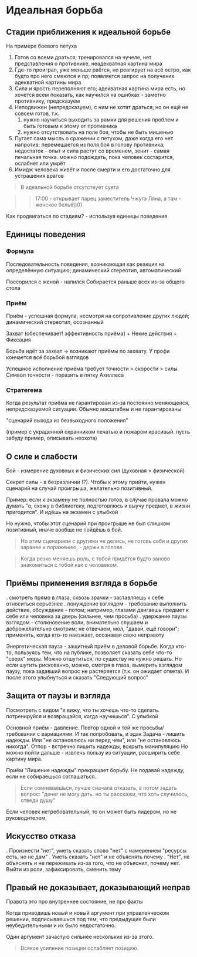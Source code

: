 # Идеальная борьба

## Cтадии приближения к идеальной борьбе
На примере боевого петуха
1. Готов со всеми драться; тренировался на чучеле, нет представления о противнике, неадекватная картина мира
2. Где-то проиграл, уже меньше рвётся, но реагирует на всё остро, как будто про него смеются и пр; появляется запрос на получение адекватной картины мира
3. Сила и ярость переполняют его; адекватная картина мира есть, но хочется всем показать, как научился на ошибках - заметно противнику, предсказуем
4. Неподвижен (непредсказуем), с ним не хотят драться; но он ещё не совсем готов, т.к. 
   1. нужно научиться выходить за рамки для решения проблем и быть готовым к этому от противника
   2. нужно отсутствовать на поле боя, чтобы не быть мишенью
5. Пугает сама мысль о сражении с петухом, даже когда его нет напротив; перемещается из поля боя в голову противника; недостаток - опыт и сила растут со временем, зенит - самая печальная точка. можно подождать, пока человек состарится, ослабнет или умрёт
6. Имидж человека живёт и после смерти и его достаточно для устрашения врагов

> В идеальной борьбе отсутствует суета

>> 17:00 - открывает ларец заместитель Чжугэ Ляна, а там - женское бельё))0)

Как продвигаться по стадиям? - используя единицы поведения

## Единицы поведения
### Формула
Последовательность поведения, возникающая как реакция на определённую ситуацию; динамический стереотип, автоматический

Поссорился с женой - напился
Собирается раньше всех из-за общего стола


### Приём
Приём - успешная формула, несмотря на сопротивление других людей; динамический стереотип, осознанный

Захват (обеспечивает! эффективность приёма) + Некие действия + Фиксация

Борьба идёт за захват -> возникают приёмы по захвату. У профи кончается всё борьбой взглядов

Успешное исполнение приёма требует точности > скорости > силы.
Символ точности - поразить в пятку Ахиллеса

### Стратегема
Когда результат приёма не гарантирован из-за постоянно меняющейся, непредсказуемой ситуации. Обычно масштабны и не гарантированы

"сценарий выхода из безвыходного положения"

(пример с украденной охранником печатью и пожаром красивый. пусть забуду пример, описывать неохота)


## О силе и слабости
Бой - измерение духовных и физических сил (духовная > физической)

Секрет силы - в безразличии (?). Чтобы к этому прийти, нужен сценарий на случай проигрыша, желательно позитивный.

Пример: если к экзамену не полностью готов, в случае провала можно думать "о, схожу в библиотеку, подготовлюсь и выучу предмет, в жизни пригодится". И идёшь на экзамен с улыбкой

Но нужно, чтобы этот сценарий при проигрыше не был слишком позитивный, иначе вообще не пойдёшь в бой.

> Но этим сценарием с другими не делись, не готовь себя и других заранее к поражению, - держи в голове.

> Когда резко меняешь роль, с тобой придётся будто заново знакомиться с тобой как с человеком.

## Приёмы применения взгляда в борьбе
. смотреть прямо в глаза, сквозь зрачки - заставляешь к себе относиться серьёзнее
. понуждение взглядом - требование выполнить действие, обсуждение - потом; например, глазами двигаешь предмет к себе или человека за дверь (сильнее, чем просьба)
. удержание паузы взглядом - столкновение воли, внимательно слушаем и доброжелательно смотрим; не отвечаем, мол, "давай, ещё говори"; применять, когда кто-то наезжает, осознавая свою неправоту

Энергетическая пауза - защитный приём в деловой борьбе. Когда кто-то, пользуясь тем, что на публике, позволяет сказать себе что-то "сверх" меры. Можно отшутиться, по существу не нужно решать. Но если шутить рискованно, можно, смотря в глаза, вымерить взглядом паузу, пока задавший вопрос не растеряется (т.к. он ожидает ответа). И после этого улыбнуться и сказать "Следующий вопрос"

## Защита от паузы и взгляда
Посмотреть с видом "я вижу, что ты хочешь что-то сделать. потренируйся и возвращайся, когда научишься".
С улыбкой

Основной приём - давление.
Повтор одной и той же просьбы/требования с вариациями. И так попробовать, и эдак
Задача - лишить надежды. Или "не остановлюсь ни перед чем", или "не остановлюсь никогда".
Отпор - встречно лишить надежды, вскрыть манипуляцию
Но можно пойти дальше - извлечь пользу из ситуации, расширить себе картину мира.

Приём "Лишение надежды" прекращает борьбу.
Не подавай надежду, если не собираешься соглашаться.

> Если сомневаешься, лучше сначала отказать, а потом задать вопрос: "денег не могу дать. но ты расскажи, что хоть случилось, отведи душу"


Если человек нетребовательный, то он может быть лидером, но не руководителем.

## Искусство отказа
. Произнести "нет", уметь сказать слово "нет" с намерением "ресурсы есть, но не дам"
. Уметь сказать "нет" и не объяснять почему
. "Нет", не объяснять и не переживать из-за того, что не объяснил, почему нет. Выйти из роли, зафиксировать, сменить тему


## Правый не доказывает, доказывающий неправ
Правота это про внутреннее состояние, не про факты

Когда приводишь новый и новый аргумент при управленческом решении, подписываешься под тем, что предыдущие были неубедительными и их было недостаточно.

Один аргумент зачастую сильнее нескольких из-за этого.

> Всякое усиление позиции ослабляет позицию.